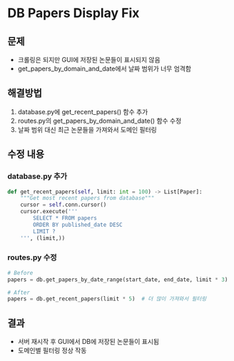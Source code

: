 # DB Papers Display Fix

## 문제
- 크롤링은 되지만 GUI에 저장된 논문들이 표시되지 않음
- get_papers_by_domain_and_date에서 날짜 범위가 너무 엄격함

## 해결방법
1. database.py에 get_recent_papers() 함수 추가
2. routes.py의 get_papers_by_domain_and_date() 함수 수정
3. 날짜 범위 대신 최근 논문들을 가져와서 도메인 필터링

## 수정 내용

### database.py 추가
```python
def get_recent_papers(self, limit: int = 100) -> List[Paper]:
    """Get most recent papers from database"""
    cursor = self.conn.cursor()
    cursor.execute('''
        SELECT * FROM papers 
        ORDER BY published_date DESC 
        LIMIT ?
    ''', (limit,))
```

### routes.py 수정
```python
# Before
papers = db.get_papers_by_date_range(start_date, end_date, limit * 3)

# After
papers = db.get_recent_papers(limit * 5)  # 더 많이 가져와서 필터링
```

## 결과
- 서버 재시작 후 GUI에서 DB에 저장된 논문들이 표시됨
- 도메인별 필터링 정상 작동

